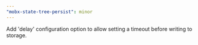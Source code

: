 ```yaml
---
"mobx-state-tree-persist": minor
---
```


Add 'delay' configuration option to allow setting a timeout before writing to storage.
